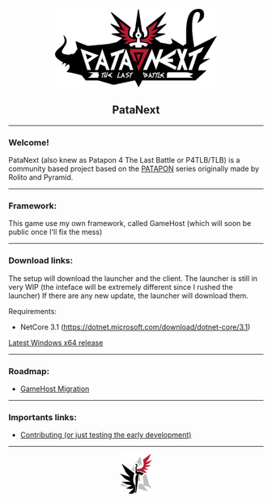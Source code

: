 
<html>
    <p align="center">
    <img src="wiki_resources/patanext_logo_banner.png" alt="PataNext Logo!" width="320" height="155" />
    </p>
    <h2 align="center">
    PataNext
    </h2>
</html>

___
### Welcome!
PataNext (also knew as Patapon 4 The Last Battle or P4TLB/TLB) is a community based project based on the [PATAPON](https://en.wikipedia.org/wiki/Patapon) series originally made by Rolito and Pyramid.

___
### Framework:
This game use my own framework, called GameHost (which will soon be public once I'll fix the mess)

___
### Download links:
The setup will download the launcher and the client. The launcher is still in very WIP (the inteface will be extremely different since I rushed the launcher)
If there are any new update, the launcher will download them.

Requirements:
* NetCore 3.1 (https://dotnet.microsoft.com/download/dotnet-core/3.1)

[Latest Windows x64 release](https://github.com/guerro/patanext/releases/latest/download/Setup.exe)

___
### Roadmap:
-   [GameHost Migration](https://github.com/guerro323/patanext/projects/4)

___
### Importants links:

-   [Contributing (or just testing the early development)](CONTRIBUTING.md)

___

<html>
    <p align="center">
    <img src="wiki_resources/logo.png" alt="Super Logo!" width="64" height="79" />
    </p>
</html>
